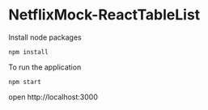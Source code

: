 # NetflixMock-ReactTableList


Install node packages
````````````````
npm install
````````````````
To run the application
````````````````
npm start
````````````````

open http://localhost:3000